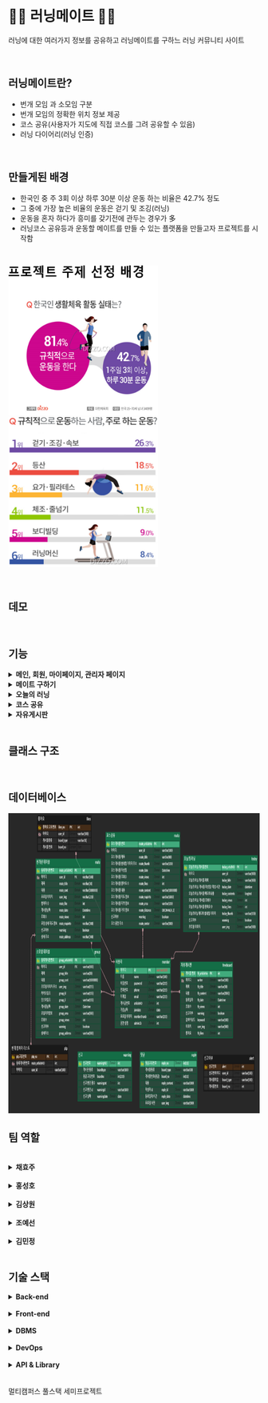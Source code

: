 # 🏃‍♂ 러닝메이트 🏃‍♀
러닝에 대한 여러가지 정보를 공유하고 러닝메이트를 구하느 러닝 커뮤니티 사이트

<br>
 
## 러닝메이트란?
- 번개 모임 과 소모임 구분
- 번개 모임의 정확한 위치 정보 제공
- 코스 공유(사용자가 지도에 직접 코스를 그려 공유할 수 있음)
- 러닝 다이어리(러닝 인증)

<br>
 
## 만들게된 배경
- 한국인 중 주 3회 이상 하루 30분 이상 운동 하는 비율은 42.7% 정도
- 그 중에 가장 높은 비율의 운동은 걷기 및 조깅(러닝)
- 운동을 혼자 하다가 흥미를 갖기전에 관두는 경우가 多
- 러닝코스 공유등과 운동할 메이트를 만들 수 있는 플랫폼을 만들고자 프로젝트를 시작함

<br>
 
<img src="images/image101.png" width="300" height="300"/>&ensp;&ensp;&ensp;&ensp;&ensp;<img src="images/image100.png" width="300" height="300"/>

<br>
 
## 데모

<br>
 
## 기능
<details><summary> <b>메인, 회원, 마이페이지, 관리자 페이지</b> </summary></details>

<details><summary> <b>메이트 구하기</b> </summary></details>

<details><summary> <b>오늘의 러닝</b> </summary></details>

<details><summary> <b>코스 공유</b> </summary></details>

<details><summary> <b>자유게시판</b> </summary></details>

<br>

## 클래스 구조

<br>

## 데이터베이스

<img src="images/Picture1.png" width="600" height="600"/>

<br>

## 팀 역할

<br>

<details><summary> <b>채효주</b> </summary>

* 로그인, 회원가입 CRUD 구현
* 마이페이지 JSP 디자인 설계 및 구현
* 내가 쓴 글 보기
* 회원목록 조회 / 회원 강제 탈퇴
* 신고목록 조회 및 해당 게시물 삭

</details>
<br>

<details><summary> <b>홍성호</b> </summary>

* 러닝메이트 구하기 JSP 구성 설계 및 구현
* 번개, 소모임 게시물 CRUD
* 번개 참여 기능, 참여자 리스트 기능
* 게시물 검색 기능(게시물 종류, 제목등)
* CKEditor5로 게시판 구현
* KaKao Map API 사용: 현재 위치 정보, 지도로 보기 등 구현
 
</details>
<br>

<details><summary> <b>김상원</b> </summary>

* 메인페이지 JSP 디자인 설계 및 구현
* 최고의 러너 구현(오늘의 러닝) / 번개모임 미리보기
* 자유게시판 CRUD 페이징리스트 구현
* CKEditor5로 게시판 구현
* 게시글 검색 기능(제목, 작성자, 내용)
* 댓글 front 구성 설계 및 구현
 
</details>
<br>

<details><summary> <b>조예선</b> </summary>

* 나처럼 달려페이지 JSP 구성 설계 및 구현
* 게시물 CRUD 페이징 구현
* CKEditor5로 게시물 구현
* Mapbox API 사용하여 코스 그리기
* 전체 댓글 기능 CRUD
* 전체 좋아요, 신고 DB 설계 및 구현

</details>
<br>

<details><summary> <b>김민정</b> </summary>
 
* 오늘의 러닝 JSP 구성 설계 및 구현
* 오늘의 러닝 CRUD 페이징 구현
* 게시물 썸네일 기능 구현
* CKEditor5로 게시물 구현
* 게시물 썸네일 기능 구현

</details>
<br>

## 기술 스택
<details><summary> <b>Back-end</b> </summary>

* JAVA SE-11
* Spring Boot
* Spring MVC

</details>
<br>

<details><summary> <b>Front-end</b> </summary>

* HTML5
* CSS
* JavaScript

</details>
<br>

<details><summary> <b>DBMS</b> </summary>

* MySQL

</details>
<br>

<details><summary> <b>DevOps</b> </summary>

* GitHub

</details>
<br>

<details><summary> <b>API & Library</b> </summary>

* KaKao API - 지도
* Mapbox Geolocation API

</details>
<br>
<br>
멀티캠퍼스 풀스택 세미프로젝트 
